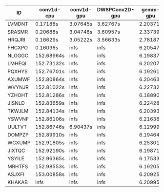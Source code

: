 |ID|conv1d-cpu|conv1d-gpu|DWSPConv2D-gpu|gemm-gpu|avg|
|-|-|-|-|-|-|
|LVMDNT|0.17188s|3.07645s|3.62767s|2.20371s|2.26992s|
|SRASMR|0.20688s|3.04748s|3.60957s|2.33739s|2.30033s|
|HRQJRI|0.16629s|3.05222s|3.56633s|2.78187s|2.39168s|
|FHCXPO|0.16096s|infs|infs|6.20547s|infs|
|NLGGGC|152.68964s|infs|infs|6.19837s|infs|
|LMHEQI|152.73132s|infs|infs|6.20207s|infs|
|PQXHYS|152.76701s|infs|infs|6.19261s|infs|
|AXUMWF|152.80864s|infs|infs|6.20463s|infs|
|WVYNJR|152.81022s|infs|infs|6.22732s|infs|
|YZHOHT|152.81286s|infs|infs|6.18890s|infs|
|JISNLD|152.83659s|infs|infs|6.22428s|infs|
|TKWJLM|152.84134s|infs|infs|6.20393s|infs|
|YSWVNF|152.86106s|infs|infs|6.21638s|infs|
|UULTVT|152.86746s|6.90437s|infs|6.12999s|infs|
|DOMPZP|152.89910s|infs|infs|6.19464s|infs|
|WCXUMP|152.91805s|infs|infs|6.25301s|infs|
|JIXTQC|152.92190s|infs|infs|6.19871s|infs|
|YSYILE|152.96365s|infs|infs|6.17533s|infs|
|MRHTFS|152.98553s|infs|infs|6.19205s|infs|
|ASJXFI|153.00858s|infs|infs|6.20925s|infs|
|KHAKAB|infs|infs|infs|6.20995s|infs|
